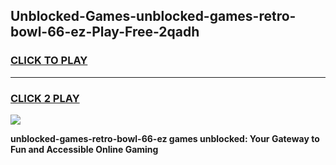 
## Unblocked-Games-unblocked-games-retro-bowl-66-ez-Play-Free-2qadh
<h3>
<a href="https://premium76.site?title=unblocked-games-retro-bowl-66-ez&ref=18A">CLICK TO PLAY</a></h3>
<hr>

<h3>
<a href="https://premium76.site?title=unblocked-games-retro-bowl-66-ez&ref=18A">CLICK 2 PLAY</a>
  
</h3>

<a href="https://premium76.site?title=unblocked-games-retro-bowl-66-ez&ref=18A"><img src="https://clearcache.store/games.png"></a>


**unblocked-games-retro-bowl-66-ez games unblocked: Your Gateway to Fun and Accessible Online Gaming**
